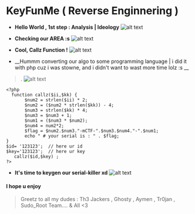# KeyFunMe ( Reverse Enginnering )

- __Hello World , 1st step : Analysis | Ideology__
 ![alt text](https://i.imgur.com/LzYhxR9.png "piwpiw") 
 
- __Checking our AREA :s__
  ![alt text](https://i.imgur.com/q2iBWUJ.png "piwpiw") 
  
  
- __Cool, Callz Function !__
  ![alt text](https://i.imgur.com/9wChQdN.png "piwpiw")
  
  
- __Hummm converting our algo to some programming language | i did it with php cuz i was stowne, and i didn't want to wast more time lolz :s __
>. 
![alt text](https://i.imgur.com/y0eFmil.png "piwpiw")
 
 ```
 <?php
   function callz($ii,$kk) {
        $num2 = strlen($ii) * 2;
        $num2 = ($num2 * strlen($kk)) - 4;
        $num3 = strlen($kk) * 4;
        $num3 = $num3 + 1;
        $num1 = ($num3 * $num2);
		$num4 = num2*2;
        $flag = $num2.$num3."-mCTF-".$num3.$num4."-".$num1;
        echo " # your serial is : " . $flag;
}
$id= '123123';  // here ur id
$key='123123';  // here ur key
    callz($id,$key) ;
?>
 ```

- __It's time to keygen our serial-killer xd__
![alt text](https://i.imgur.com/Ky6PRon.png "piwpiw")

 
 #### I hope u enjoy ####

> Greetz to all my dudes : Th3 Jackers , Ghosty , Aymen , Tr0jan , Sudo_Root Team.... & All <3 
